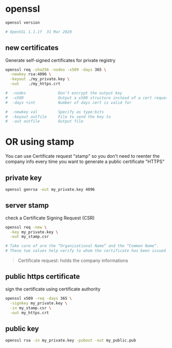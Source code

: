 # openssl
```bash
openssl version 

# OpenSSL 1.1.1f  31 Mar 2020
```


## new certificates
Generate self-signed certificates for private registry
```bash
openssl req -sha256 -nodes -x509 -days 365 \
  -newkey rsa:4096 \
  -keyout ./my_private.key \
  -out    ./my_https.crt

#  -nodes              Don't encrypt the output key
#  -x509               Output a x509 structure instead of a cert request
#  -days +int          Number of days cert is valid for

#  -newkey val         Specify as type:bits
#  -keyout outfile     File to send the key to
#  -out outfile        Output file
```


# OR using stamp
You can use Certificate request "stamp" so you don't 
need to reenter the company info every time 
you want to generate a public certificate "HTTPS"


## private key
```bash
openssl genrsa -out my_private.key 4096
```


## server stamp
check a Certificate Signing Request (CSR)
```bash
openssl req -new \
  -key my_private.key \
  -out my_stamp.csr

# Take care of are the “Organizational Name” and the “Common Name”. 
# These two values help verify to whom the certificate has been issued to.
```
> Certificate request: holds the company informations 


## public https certificate
sign the certificate using certificate authority     
```bash
openssl x509 -req -days 365 \
  -signkey my_private.key \
  -in my_stamp.csr \
  -out my_https.crt 
```


## public key 
```bash
openssl rsa -in my_private.key -pubout -out my_public.pub
```
